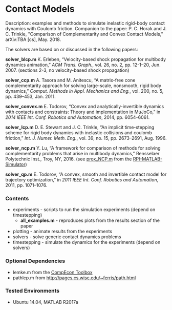 # Contact Models #
Description: examples and methods to simulate inelastic rigid-body contact dynamics with Coulomb friction. Companion to the paper:
P. C. Horak and J. C. Trinkle, "Comparison of Complementarity and Convex Contact Models," arXiv:TBA [cs], May. 2018.

The solvers are based on or discussed in the following papers:

**solver_blcp.m**
K. Erleben, “Velocity-based shock propagation for multibody dynamics animation,” *ACM Trans. Graph.*, vol. 26, no. 2, pp. 12-1–20, Jun. 2007.
(sections 2-3, no velocity-based shock propagation)

**solver_ccp.m**
A. Tasora and M. Anitescu, “A matrix-free cone complementarity approach for solving large-scale, nonsmooth, rigid body dynamics,” *Comput. Methods in Appl. Mechanics and Eng.*, vol. 200, no. 5, pp. 439–453, Jan. 2011.

**solver_convex.m**
E. Todorov, “Convex and analytically-invertible dynamics with contacts and constraints: Theory and implementation in MuJoCo,” in *2014 IEEE Int. Conf. Robotics and Automation*, 2014, pp. 6054–6061.

**solver_lcp.m**
D. E. Stewart and J. C. Trinkle, “An implicit time-stepping scheme for rigid body dynamics with inelastic collisions and coulomb friction,” *Int. J. Numer. Meth. Eng.*, vol. 39, no. 15, pp. 2673–2691, Aug. 1996.

**solver_ncp.m**
Y. Lu, “A framework for comparison of methods for solving complementarity problems that arise in multibody dynamics,” Rensselaer Polytechnic Inst., Troy, NY, 2016.
(see [prox_NCP.m](https://github.com/rpiRobotics/rpi-matlab-simulator/blob/master/engine/solvers/prox_based/prox_NCP.m) from the [RPI-MATLAB-Simulator](https://github.com/rpiRobotics/rpi-matlab-simulator))

**solver_qp.m**
E. Todorov, “A convex, smooth and invertible contact model for trajectory optimization,” in *2011 IEEE Int. Conf. Robotics and Automation*, 2011, pp. 1071–1076.


### Contents ###
* experiments - scripts to run the simulation experiments (depend on timestepping)
    * **all_examples.m** - reproduces plots from the results section of the paper
* plotting - animate results from the experiments
* solvers - solve generic contact dynamics problems
* timestepping - simulate the dynamics for the experiments (depend on solvers)

### Optional Dependencies ###

* lemke.m from the [CompEcon Toolbox](http://www4.ncsu.edu/~pfackler/compecon/toolbox.html)
* pathlcp.m from <http://pages.cs.wisc.edu/~ferris/path.html>

### Tested Environments ###

* Ubuntu 14.04, MATLAB R2017a
